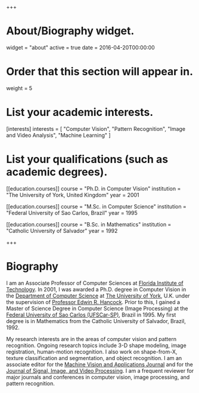 +++
# About/Biography widget.
widget = "about"
active = true
date = 2016-04-20T00:00:00

# Order that this section will appear in.
weight = 5

# List your academic interests.
[interests]
  interests = [
    "Computer Vision",
    "Pattern Recognition",
    "Image and Video Analysis",
    "Machine Learning"
  ]

# List your qualifications (such as academic degrees).
[[education.courses]]
  course = "Ph.D. in Computer Vision"
  institution = "The University of York, United Kingdom"
  year = 2001

[[education.courses]]
  course = "M.Sc. in Computer Science"
  institution = "Federal University of Sao Carlos, Brazil"
  year = 1995

[[education.courses]]
  course = "B.Sc. in Mathematics"
  institution = "Catholic University of Salvador"
  year = 1992
 
+++

# Biography

I am an Associate Professor of Computer Sciences at [Florida Institute of Technology](https://www.fit.edu). In 2001, I was awarded a Ph.D. degree in Computer Vision in the [Department of Computer Science](https://www.cs.york.ac.uk/) at [The University of York](http://www.york.ac.uk/), U.K. under the supervision of [Professor Edwin R. Hancock](https://pure.york.ac.uk/portal/en/edwin.hancock@york.ac.uk). Prior to this, I gained a Master of Science Degree in Computer Science (Image Processing) at the [Federal University of Sao Carlos (UFSCar-SP)](http://www2.ufscar.br/), Brazil in 1995. My first degree is in Mathematics from the Catholic University of Salvador, Brazil, 1992.

My research interests are in the areas of computer vision and pattern recognition. Ongoing research topics include 3-D shape modeling, image registration, human-motion recognition. I  also work on shape-from-X, texture classification and segmentation, and object recognition. I am an associate editor for the [Machine Vision and Applications Journal](https://www.springer.com/computer/image+processing/journal/138) and for the [Journal of Signal, Image, and Video Processing](https://link.springer.com/journal/11760). I am a frequent reviewer for major journals and conferences in computer vision, image processing, and pattern recognition.
